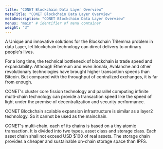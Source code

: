 ```yaml
---
title: "CONET Blockchain Data Layer Overview"
metaTitle: "CONET Blockchain Data Layer Overview"
metaDescription: "CONET Blockchain Data Layer Overview"
menus: "main" # identifier of menu container
weight: "3"
---
```


A Unique and innovative solutions for the Blockchain Trilemma problem in data Layer, let blockchain technology can direct delivery to ordinary people's lives.

For a long time, the technical bottleneck of blockchain is trade speed and expandability. Although Ethereum and even Sonala, Avalanche and other revolutionary technologies have brought higher transaction speeds than Bitcoin. But compared with the throughput of centralized exchanges, it is far from enough.

CONET's cluster core fission technology and parallel computing infinite multi-chain technology can provide a transaction speed like the speed of light under the premise of decentralization and security performance.

CONET Blockchain scalable expansion infrastructure is similar as a layer2 technology. So it cannot be used as the mainchain.

CONET's multi-chain, each of its chains is based on a tiny atomic transaction. It is divided into two types, asset class and storage class. Each asset chain shall not exceed USD $100 of real assets. The storage chain provides a cheaper and sustainable on-chain storage space than IPFS.